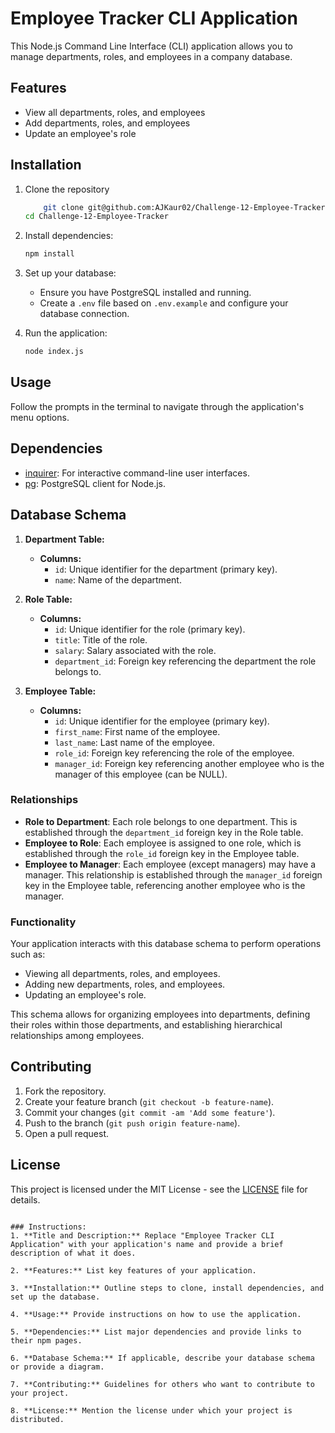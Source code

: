# Employee Tracker CLI Application

This Node.js Command Line Interface (CLI) application allows you to manage departments, roles, and employees in a company database.

## Features

- View all departments, roles, and employees
- Add departments, roles, and employees
- Update an employee's role

## Installation

1. Clone the repository
    ```bash
        git clone git@github.com:AJKaur02/Challenge-12-Employee-Tracker.git
    cd Challenge-12-Employee-Tracker

2. Install dependencies:
   ```bash
   npm install
   ```

3. Set up your database:
   - Ensure you have PostgreSQL installed and running.
   - Create a `.env` file based on `.env.example` and configure your database connection.

4. Run the application:
   ```bash
   node index.js
   ```

## Usage

Follow the prompts in the terminal to navigate through the application's menu options.

## Dependencies

- [inquirer](https://www.npmjs.com/package/inquirer): For interactive command-line user interfaces.
- [pg](https://www.npmjs.com/package/pg): PostgreSQL client for Node.js.

## Database Schema

1. **Department Table:**
   - **Columns:**
     - `id`: Unique identifier for the department (primary key).
     - `name`: Name of the department.

2. **Role Table:**
   - **Columns:**
     - `id`: Unique identifier for the role (primary key).
     - `title`: Title of the role.
     - `salary`: Salary associated with the role.
     - `department_id`: Foreign key referencing the department the role belongs to.

3. **Employee Table:**
   - **Columns:**
     - `id`: Unique identifier for the employee (primary key).
     - `first_name`: First name of the employee.
     - `last_name`: Last name of the employee.
     - `role_id`: Foreign key referencing the role of the employee.
     - `manager_id`: Foreign key referencing another employee who is the manager of this employee (can be NULL).

### Relationships

- **Role to Department**: Each role belongs to one department. This is established through the `department_id` foreign key in the Role table.
- **Employee to Role**: Each employee is assigned to one role, which is established through the `role_id` foreign key in the Employee table.
- **Employee to Manager**: Each employee (except managers) may have a manager. This relationship is established through the `manager_id` foreign key in the Employee table, referencing another employee who is the manager.

### Functionality

Your application interacts with this database schema to perform operations such as:
- Viewing all departments, roles, and employees.
- Adding new departments, roles, and employees.
- Updating an employee's role.

This schema allows for organizing employees into departments, defining their roles within those departments, and establishing hierarchical relationships among employees.

## Contributing

1. Fork the repository.
2. Create your feature branch (`git checkout -b feature-name`).
3. Commit your changes (`git commit -am 'Add some feature'`).
4. Push to the branch (`git push origin feature-name`).
5. Open a pull request.

## License

This project is licensed under the MIT License - see the [LICENSE](LICENSE) file for details.
```

### Instructions:
1. **Title and Description:** Replace "Employee Tracker CLI Application" with your application's name and provide a brief description of what it does.
   
2. **Features:** List key features of your application.

3. **Installation:** Outline steps to clone, install dependencies, and set up the database.

4. **Usage:** Provide instructions on how to use the application.

5. **Dependencies:** List major dependencies and provide links to their npm pages.

6. **Database Schema:** If applicable, describe your database schema or provide a diagram.

7. **Contributing:** Guidelines for others who want to contribute to your project.

8. **License:** Mention the license under which your project is distributed.
